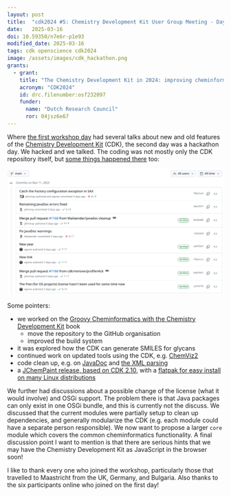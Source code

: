 ```yaml
---
layout: post
title:  "cdk2024 #5: Chemistry Development Kit User Group Meeting - Day 2"
date:   2025-03-16
doi: 10.59350/n7e6r-p1e93
modified_date: 2025-03-16
tags: cdk openscience cdk2024
image: /assets/images/cdk_hackathon.png
grants:
  - grant:
    title: "The Chemistry Development Kit in 2024: improving cheminformatics research"
    acronym: "CDK2024"
    id: drc.filenumber:osf232097
    funder:
      name: "Dutch Research Council"
      ror: 04jsz6e67
---
```


Where [the first workshop day](https://chem-bla-ics.linkedchemistry.info/2025/03/11/CDK-UGM.html) had several
talks about new and old features of the [Chemistry Development Kit](https://cdk.github.io/) (CDK), the second day
was a hackathon day. We hacked and we talked. The coding was not mostly only the CDK repository itself,
but [some things happened there](https://github.com/cdk/cdk/commits/main/?since=2025-03-10&until=2025-03-11) too:

![](/assets/images/cdk_hackathon.png)

Some pointers:

* we worked on the [Groovy Cheminformatics with the Chemistry Development Kit](http://cdk.github.io/cdkbook/) book
  * move the repository to the GitHub organisation
  * improved the build system
* it was explored how the CDK can generate SMILES for glycans
* continued work on updated tools using the CDK, e.g. [ChemViz2](https://apps.cytoscape.org/apps/chemviz2)
* code clean up, e.g. on [JavaDoc](https://github.com/cdk/cdk/commit/7263da00a86d97f965995bf7e706eadb95b90aa9)
  and [the XML parsing](https://github.com/cdk/cdk/commit/f8621e5fc02cfc73f52272b9dcc9354a4b0bc35d)
* a [JChemPaint release, based on CDK 2.10](https://github.com/JChemPaint/jchempaint/releases/tag/3.4b),
  with a [flatpak for easy install on many Linux distributions](https://flathub.org/apps/io.github.jchempaint.JChemPaint)

We further had discussions about a possible change of the license (what it would involve) and OSGi support.
The problem there is that Java packages can only exist in one OSGi bundle, and this is currently not the
discuss. We discussed that the current modules were partially setup to clean up dependencies, and generally
modularize the CDK (e.g. each module could have a separate person responsible). We now want to propose
a larger `core` module which covers the common cheminformatics functionality. A final discussion point
I want to mention is that there are serious hints that we may have the Chemistry Development Kit
as JavaScript in the browser soon!

I like to thank every one who joined the workshop, particularly those that travelled to Maastricht
from the UK, Germany, and Bulgaria. Also thanks to the six participants online who joined on the
first day!

